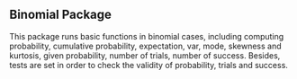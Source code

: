 ## Binomial Package

This package runs basic functions in binomial cases, including computing probability, cumulative probability, expectation, var, mode, skewness and kurtosis, given probability, number of trials, number of success. Besides, tests are set in order to check the validity of probability, trials and success. 
